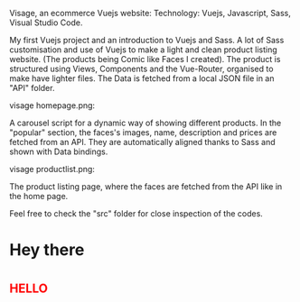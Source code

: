 Visage, an ecommerce Vuejs website:
Technology: Vuejs, Javascript, Sass, Visual Studio Code.

My first Vuejs project and an introduction to Vuejs and Sass.
A lot of Sass customisation and use of Vuejs to make a light and clean product listing website. (The products being Comic like Faces I created).
The product is structured using Views, Components and the Vue-Router, organised to make have lighter files.
The Data is fetched from a local JSON file in an "API" folder.

visage homepage.png:

A carousel script for a dynamic way of showing different products.
In the "popular" section, the faces's images, name, description and prices are fetched from an API. They are automatically aligned thanks to Sass and shown with Data bindings.

visage productlist.png:

The product listing page, where the faces are fetched from the API like in the home page.

Feel free to check the "src" folder for close inspection of the codes.

<h1>Hey there <h1/>
<h2 style="color:red;">HELLO<h2/>

